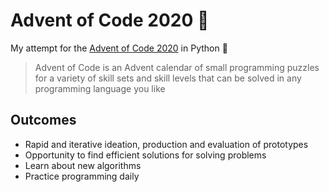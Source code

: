 # Advent of Code 2020 🎄

My attempt for the [Advent of Code 2020](https://adventofcode.com) in Python 🐍

> Advent of Code is an Advent calendar of small programming puzzles for a variety of skill sets and skill levels that can be solved in any programming language you like

## Outcomes

- Rapid and iterative ideation, production and evaluation of prototypes
- Opportunity to find efficient solutions for solving problems
- Learn about new algorithms 
- Practice programming daily
